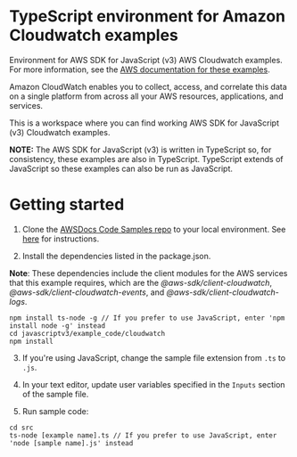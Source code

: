 # TypeScript environment for Amazon Cloudwatch examples
Environment for AWS SDK for JavaScript (v3) AWS Cloudwatch examples. For more information, see the 
[AWS documentation for these examples](https://docs.aws.amazon.com/sdk-for-javascript/v3/developer-guide/cloudwatch-examples.html).

Amazon CloudWatch enables you to collect, access, and correlate this data on a single platform from across all your AWS resources, applications, and services.

This is a workspace where you can find working AWS SDK for JavaScript (v3) Cloudwatch examples. 

**NOTE:** The AWS SDK for JavaScript (v3) is written in TypeScript so, for consistency, these examples are also in TypeScript. TypeScript extends of JavaScript so these examples can also be run as JavaScript.
# Getting started

1. Clone the [AWSDocs Code Samples repo](https://github.com/awsdocs/aws-doc-sdk-examples) to your local environment. 
See [here](https://docs.github.com/en/github/creating-cloning-and-archiving-repositories/cloning-a-repository) for 
instructions.

2. Install the dependencies listed in the package.json.

**Note**: These dependencies include the client modules for the AWS services that this example requires, 
which are the *@aws-sdk/client-cloudwatch*, *@aws-sdk/client-cloudwatch-events*, and *@aws-sdk/client-cloudwatch-logs*.
```
npm install ts-node -g // If you prefer to use JavaScript, enter 'npm install node -g' instead
cd javascriptv3/example_code/cloudwatch 
npm install
```
3. If you're using JavaScript, change the sample file extension from ```.ts``` to ```.js```.


4. In your text editor, update user variables specified in the ```Inputs``` section of the sample file.

5. Run sample code:
```
cd src
ts-node [example name].ts // If you prefer to use JavaScript, enter 'node [sample name].js' instead
```

